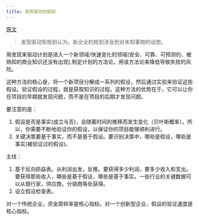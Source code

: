 ```yaml
---
title: 发现驱动的规划
---
```

[原文](https://hbr.org/1995/07/discovery-driven-planning)
> 发现驱动型规划认为，新企业的规划涉及到对未知事物的设想。

用发现来驱动计划是进入一个新领域/快速变化的领域(安全、可靠、可预测的、被熟知的商业知识还没有出现),制定计划的方法论。用该方法论来降低导致失败的风险。

这种方法的核心是，将一个新项目分解成一系列的假设，然后通过实验来验证这些假设。验证假设的过程，就是获取知识的过程。这种方法的优势在于，它可以让你在项目的早期就发现问题，而不是在项目的后期才发现问题。

要注意的是：
1. 假设是否是事实(成立与否)，会随着时间的推移而发生变化（贝叶斯概率）。所以，你需要不断地验证你的假设，以保证你的项目能够顺利进行。
2. 关键决策要基于事实，而不是基于假设。要识别决策中，哪些是假设，哪些是事实(被验证过的假设)。

主线：
1. 基于反向损益表。从利润出发，反推。要获得多少利润，要多少收入和支出。要获得那些收入，哪些是基于假设，哪些是基于事实。一些行业的关键数据可以从银行家，供应商，分销商等处获得。
2. 设立假设检查表。



对一个传统企业，资金周转率是核心指标。对一个创新型企业，假设的验证速度是核心指标。